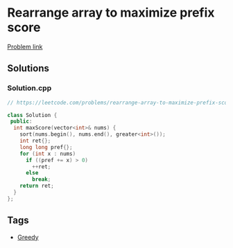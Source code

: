 # Rearrange array to maximize prefix score

[Problem link](https://leetcode.com/problems/rearrange-array-to-maximize-prefix-score/)

## Solutions


### Solution.cpp
```cpp
// https://leetcode.com/problems/rearrange-array-to-maximize-prefix-score/

class Solution {
 public:
  int maxScore(vector<int>& nums) {
    sort(nums.begin(), nums.end(), greater<int>());
    int ret{};
    long long pref{};
    for (int x : nums)
      if ((pref += x) > 0)
        ++ret;
      else
        break;
    return ret;
  }
};
```
## Tags

* [Greedy](/README.md#Greedy)
